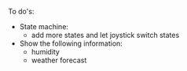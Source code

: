 To do's:
- State machine:
    - add more states and let joystick switch states
- Show the following information:
    - humidity
    - weather forecast
